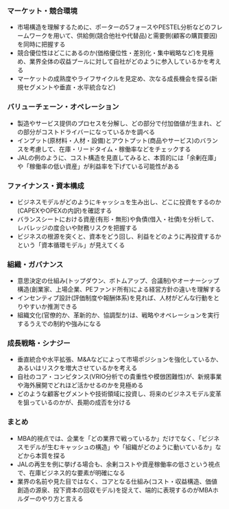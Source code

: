 ### マーケット・競合環境
- 市場構造を理解するために、ポーターの5フォースやPESTEL分析などのフレームワークを用いて、供給側(競合他社や代替品)と需要側(顧客の購買要因)を同時に把握する
- 競合優位性はどこにあるのか(価格優位性・差別化・集中戦略など)を見極め、業界全体の収益プールに対して自社がどのように参入しているかを考える
- マーケットの成熟度やライフサイクルを見定め、次なる成長機会を探る(新規セグメントや垂直・水平統合など)

### バリューチェーン・オペレーション
- 製造やサービス提供のプロセスを分解し、どの部分で付加価値が生まれ、どの部分がコストドライバーになっているかを調べる
- インプット(原材料・人材・設備)とアウトプット(商品やサービス)のバランスを考慮して、在庫・リードタイム・稼働率などをチェックする
- JALの例のように、コスト構造を見直してみると、本質的には「余剰在庫」や「稼働率の低い資産」が利益率を下げている可能性がある

### ファイナンス・資本構成
- ビジネスモデルがどのようにキャッシュを生み出し、どこに投資をするのか(CAPEXやOPEXの内訳)を確認する
- バランスシートにおける資産(有形・無形)や負債(借入・社債)を分析して、レバレッジの度合いや財務リスクを把握する
- ビジネスの根源を突くと、資本をどう回し、利益をどのように再投資するかという「資本循環モデル」が見えてくる

### 組織・ガバナンス
- 意思決定の仕組み(トップダウン、ボトムアップ、合議制)やオーナーシップ構造(創業家、上場企業、PEファンド所有)による経営方針の違いを理解する
- インセンティブ設計(評価制度や報酬体系)を見れば、人材がどんな行動をとりやすいか推測できる
- 組織文化(官僚的か、革新的か、協調型か)は、戦略やオペレーションを実行するうえでの制約や強みになる

### 成長戦略・シナジー
- 垂直統合や水平拡張、M&Aなどによって市場ポジションを強化しているか、あるいはリスクを増大させているかを考える
- 自社のコア・コンピタンス(VRIO分析での貴重性や模倣困難性)が、新規事業や海外展開でどれほど活かせるのかを見極める
- どのような顧客セグメントや技術領域に投資し、将来のビジネスモデル変革を狙っているのかが、長期の成否を分ける

### まとめ
- MBA的視点では、企業を「どの業界で戦っているか」だけでなく、「ビジネスモデルが生むキャッシュの構造」や「組織がどのように動いているか」などから本質を探る
- JALの再生を例に挙げる場合も、余剰コストや資産稼働率の低さという視点で、在庫ビジネス的な要素が明確になる
- 業界の名前や見た目ではなく、コアとなる仕組み(コスト・収益構造、価値創造の源泉、投下資本の回収モデル)を捉えて、端的に表現するのがMBAホルダーのやり方と言える
